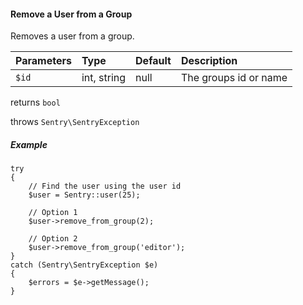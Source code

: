 #### Remove a User from a Group

Removes a user from a group.

Parameters                   | Type            | Default         | Description
:--------------------------- | :-------------- | :-------------- | :--------------
`$id`                        | int, string     | null            | The groups id or name

returns `bool`

throws `Sentry\SentryException`

##### Example

	try
	{
		// Find the user using the user id
		$user = Sentry::user(25);

		// Option 1
		$user->remove_from_group(2);

		// Option 2
		$user->remove_from_group('editor');
	}
	catch (Sentry\SentryException $e)
	{
		$errors = $e->getMessage();
	}
